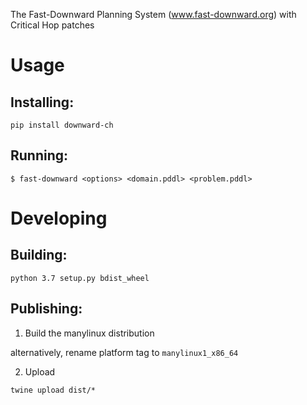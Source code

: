 The Fast-Downward Planning System (www.fast-downward.org) with Critical Hop patches 

# Usage

## Installing:

```
pip install downward-ch
```

## Running:

```
$ fast-downward <options> <domain.pddl> <problem.pddl>
```

# Developing

## Building:

```
python 3.7 setup.py bdist_wheel
```

## Publishing:

1. Build the manylinux distribution

alternatively, rename platform tag to `manylinux1_x86_64`

2. Upload

```
twine upload dist/*
```

